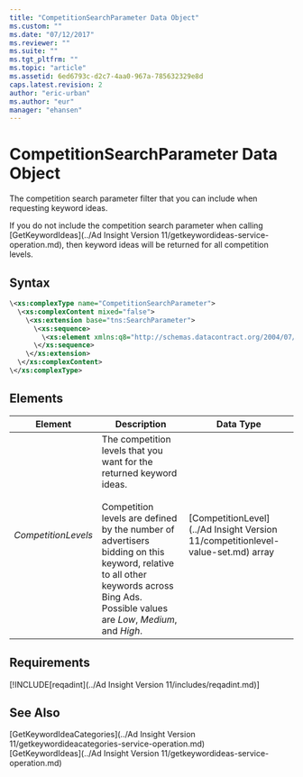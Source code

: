 ```yaml
---
title: "CompetitionSearchParameter Data Object"
ms.custom: ""
ms.date: "07/12/2017"
ms.reviewer: ""
ms.suite: ""
ms.tgt_pltfrm: ""
ms.topic: "article"
ms.assetid: 6ed6793c-d2c7-4aa0-967a-785632329e8d
caps.latest.revision: 2
author: "eric-urban"
ms.author: "eur"
manager: "ehansen"
---
```

# CompetitionSearchParameter Data Object
The competition search parameter filter that you can include when requesting keyword ideas.

If you do not include the competition search parameter when calling [GetKeywordIdeas](../Ad Insight Version 11/getkeywordideas-service-operation.md), then keyword ideas will be returned for all competition levels.

## Syntax

```xml
\<xs:complexType name="CompetitionSearchParameter">
  \<xs:complexContent mixed="false">
    \<xs:extension base="tns:SearchParameter">
      \<xs:sequence>
        \<xs:element xmlns:q8="http://schemas.datacontract.org/2004/07/Microsoft.BingAds.Advertiser.AdInsight.Api.DataContract.V11.Entity.Common" minOccurs="0" name="CompetitionLevels" nillable="true" type="q8:ArrayOfCompetitionLevel"/>
      \</xs:sequence>
    \</xs:extension>
  \</xs:complexContent>
\</xs:complexType>
```

## <a name="Elements"></a>Elements

|Element|Description|Data Type|
|-----------|---------------|-------------|
|*CompetitionLevels*|The competition levels that you want for the returned keyword ideas.<br/><br/>Competition levels are defined by the number of advertisers bidding on this keyword, relative to all other keywords across Bing Ads. Possible values are *Low*, *Medium*, and *High*.|[CompetitionLevel](../Ad Insight Version 11/competitionlevel-value-set.md) array|

## Requirements
[!INCLUDE[reqadint](../Ad Insight Version 11/includes/reqadint.md)]
## See Also
[GetKeywordIdeaCategories](../Ad Insight Version 11/getkeywordideacategories-service-operation.md)  
[GetKeywordIdeas](../Ad Insight Version 11/getkeywordideas-service-operation.md)  
